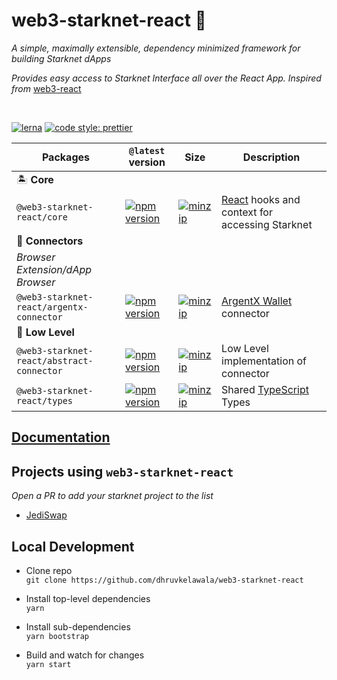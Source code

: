 # web3-starknet-react 🚀

_A simple, maximally extensible, dependency minimized framework for building Starknet dApps_

_Provides easy access to Starknet Interface all over the React App. Inspired from_ [web3-react](https://github.com/NoahZinsmeister/web3-react/tree/v6)

<br>

[![lerna](https://img.shields.io/badge/maintained%20with-lerna-cc00ff.svg)](https://lerna.js.org/)
[![code style: prettier](https://img.shields.io/badge/code_style-prettier-ff69b4.svg?style=flat-square)](https://github.com/prettier/prettier)

| Packages                                  | `@latest` version                                                                                                                                                                 | Size                                                                                                                                                                                         | Description                                                            |
| ----------------------------------------- | --------------------------------------------------------------------------------------------------------------------------------------------------------------------------------- | -------------------------------------------------------------------------------------------------------------------------------------------------------------------------------------------- | ---------------------------------------------------------------------- |
| 🏝 **Core**                                |                                                                                                                                                                                   |                                                                                                                                                                                              |                                                                        |
| `@web3-starknet-react/core`               | [![npm version](https://img.shields.io/npm/v/@web3-starknet-react/core/latest.svg)](https://www.npmjs.com/package/@web3-starknet-react/core/v/latest)                             | [![minzip](https://img.shields.io/bundlephobia/minzip/@web3-starknet-react/core/latest.svg)](https://bundlephobia.com/result?p=@web3-starknet-react/core@latest)                             | [React](https://reactjs.org/) hooks and context for accessing Starknet |
| 🔌 **Connectors**                         |                                                                                                                                                                                   |                                                                                                                                                                                              |                                                                        |
| _Browser Extension/dApp Browser_          |                                                                                                                                                                                   |                                                                                                                                                                                              |                                                                        |
| `@web3-starknet-react/argentx-connector`  | [![npm version](https://img.shields.io/npm/v/@web3-starknet-react/argentx-connector/latest.svg)](https://www.npmjs.com/package/@web3-starknet-react/argentx-connector/v/latest)   | [![minzip](https://img.shields.io/bundlephobia/minzip/@web3-starknet-react/argentx-connector/latest.svg)](https://bundlephobia.com/result?p=@web3-starknet-react/argentx-connector@latest)   | [ArgentX Wallet](https://github.com/argentlabs/argent-x) connector     |
| 🔫 **Low Level**                          |                                                                                                                                                                                   |                                                                                                                                                                                              |                                                                        |
| `@web3-starknet-react/abstract-connector` | [![npm version](https://img.shields.io/npm/v/@web3-starknet-react/abstract-connector/latest.svg)](https://www.npmjs.com/package/@web3-starknet-react/abstract-connector/v/latest) | [![minzip](https://img.shields.io/bundlephobia/minzip/@web3-starknet-react/abstract-connector/latest.svg)](https://bundlephobia.com/result?p=@web3-starknet-react/abstract-connector@latest) | Low Level implementation of connector                                  |
| `@web3-starknet-react/types`              | [![npm version](https://img.shields.io/npm/v/@web3-starknet-react/types/latest.svg)](https://www.npmjs.com/package/@web3-starknet-react/types/v/latest)                           | [![minzip](https://img.shields.io/bundlephobia/minzip/@web3-starknet-react/types/latest.svg)](https://bundlephobia.com/result?p=@web3-starknet-react/types@latest)                           | Shared [TypeScript](https://www.typescriptlang.org/) Types             |

## [Documentation](docs)

## Projects using `web3-starknet-react`

_Open a PR to add your starknet project to the list_

- [JediSwap](https://app.testnet.jediswap.xyz/#/swap)

## Local Development

- Clone repo \
  `git clone https://github.com/dhruvkelawala/web3-starknet-react`

- Install top-level dependencies \
  `yarn`

- Install sub-dependencies \
  `yarn bootstrap`

- Build and watch for changes \
  `yarn start`
